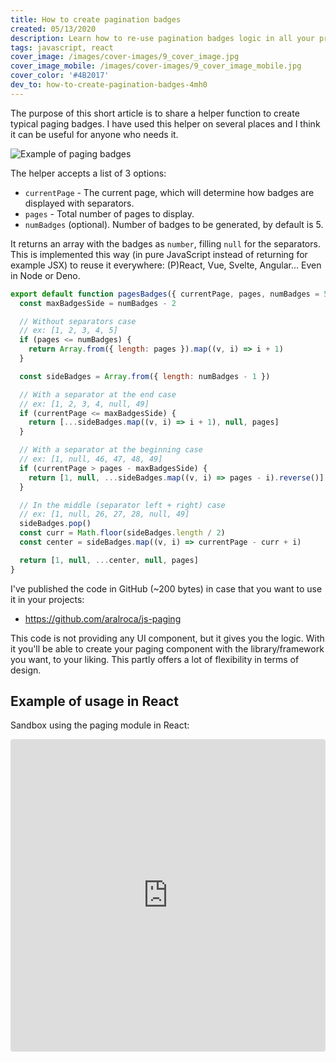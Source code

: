 ```yaml
---
title: How to create pagination badges
created: 05/13/2020
description: Learn how to re-use pagination badges logic in all your projects.
tags: javascript, react
cover_image: /images/cover-images/9_cover_image.jpg
cover_image_mobile: /images/cover-images/9_cover_image_mobile.jpg
cover_color: '#4B2017'
dev_to: how-to-create-pagination-badges-4mh0
---
```


The purpose of this short article is to share a helper function to create typical paging badges. I have used this helper on several places and I think it can be useful for anyone who needs it.

<img src="/images/blog-images/39.gif" alt="Example of paging badges" class="center" />

The helper accepts a list of 3 options:

- `currentPage` - The current page, which will determine how badges are displayed with separators.
- `pages` - Total number of pages to display.
- `numBadges` (optional). Number of badges to be generated, by default is 5.

It returns an array with the badges as `number`, filling `null` for the separators. This is implemented this way (in pure JavaScript instead of returning for example JSX) to reuse it everywhere: (P)React, Vue, Svelte, Angular... Even in Node or Deno.

```js
export default function pagesBadges({ currentPage, pages, numBadges = 5 }) {
  const maxBadgesSide = numBadges - 2

  // Without separators case
  // ex: [1, 2, 3, 4, 5]
  if (pages <= numBadges) {
    return Array.from({ length: pages }).map((v, i) => i + 1)
  }

  const sideBadges = Array.from({ length: numBadges - 1 })

  // With a separator at the end case
  // ex: [1, 2, 3, 4, null, 49]
  if (currentPage <= maxBadgesSide) {
    return [...sideBadges.map((v, i) => i + 1), null, pages]
  }

  // With a separator at the beginning case
  // ex: [1, null, 46, 47, 48, 49]
  if (currentPage > pages - maxBadgesSide) {
    return [1, null, ...sideBadges.map((v, i) => pages - i).reverse()]
  }

  // In the middle (separator left + right) case
  // ex: [1, null, 26, 27, 28, null, 49]
  sideBadges.pop()
  const curr = Math.floor(sideBadges.length / 2)
  const center = sideBadges.map((v, i) => currentPage - curr + i)

  return [1, null, ...center, null, pages]
}
```

I've published the code in GitHub (~200 bytes) in case that you want to use it in your projects:

- https://github.com/aralroca/js-paging

This code is not providing any UI component, but it gives you the logic. With it you'll be able to create your paging component with the library/framework you want, to your liking. This partly offers a lot of flexibility in terms of design.

## Example of usage in React

Sandbox using the paging module in React:

<iframe
  src="https://codesandbox.io/embed/js-paging-j4hvd?fontsize=14&hidenavigation=1&theme=dark"
  style="width:100%; height:500px; border:0; border-radius: 4px; overflow:hidden;"
  title="js-paging"
  allow="accelerometer; ambient-light-sensor; camera; encrypted-media; geolocation; gyroscope; hid; microphone; midi; payment; usb; vr"
  sandbox="allow-forms allow-modals allow-popups allow-presentation allow-same-origin allow-scripts"
></iframe>
